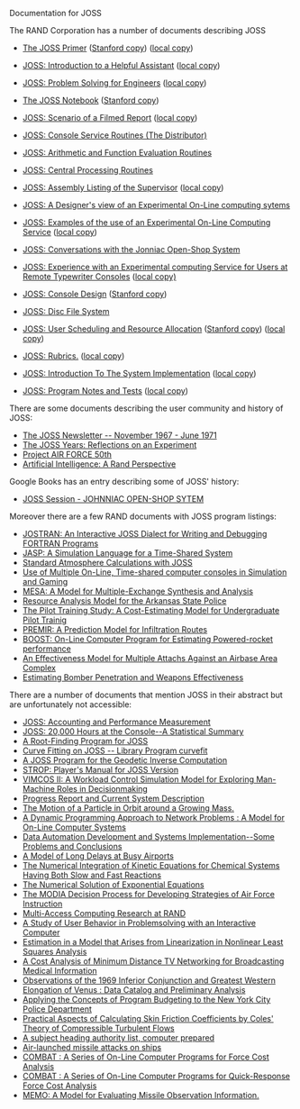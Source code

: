 Documentation for JOSS

The RAND Corporation has a number of documents describing JOSS
* [The JOSS Primer](https://www.rand.org/content/dam/rand/pubs/research_memoranda/2006/RM5220.pdf) ([Stanford copy](https://stacks.stanford.edu/file/druid:zk378ys9165/zk378ys9165.pdf)) ([local copy](https://github.com/PDP-10/joss-36/blob/master/doc/RM-5220-PR_The_JOSS_Primer_Aug67.pdf))

* [JOSS: Introduction to a Helpful Assistant](https://www.rand.org/content/dam/rand/pubs/research_memoranda/2006/RM5058.pdf) ([local copy](RM5058.pdf))

* [JOSS: Problem Solving for Engineers](https://www.rand.org/content/dam/rand/pubs/research_memoranda/2006/RM5322.pdf) ([local copy](https://github.com/PDP-10/joss-36/blob/master/doc/RM-5322-PR_JOSS_Problem_Solving_For_Engineers_May67.pdf))

* [The JOSS Notebook](https://www.rand.org/content/dam/rand/pubs/research_memoranda/2006/RM5367.pdf) ([Stanford copy](https://stacks.stanford.edu/file/druid:sy564pk9916/sy564pk9916.pdf))

* [JOSS: Scenario of a Filmed Report](https://www.rand.org/content/dam/rand/pubs/research_memoranda/2007/RM4162.pdf) ([local copy](https://github.com/PDP-10/joss-36/blob/master/doc/RM-4162-PR_JOSS_Scenario_Of_A_Filmed_Report_Jun64.pdf))

* [JOSS: Console Service Routines (The Distributor)](https://www.rand.org/content/dam/rand/pubs/research_memoranda/2020/RM5044.pdf)

* [JOSS: Arithmetic and Function Evaluation Routines](https://www.rand.org/content/dam/rand/pubs/research_memoranda/2020/RM5028.pdf)

* [JOSS: Central Processing Routines](https://www.rand.org/content/dam/rand/pubs/research_memoranda/2007/RM5270.pdf)

* [JOSS: Assembly Listing of the Supervisor](https://www.rand.org/content/dam/rand/pubs/research_memoranda/2009/RM5437.pdf) ([local copy](RM5437.pdf))

* [JOSS: A Designer's view of an Experimental On-Line computing sytems](https://www.rand.org/content/dam/rand/pubs/papers/2008/P2922.pdf)

* [JOSS: Examples of the use of an Experimental On-Line Computing Service](https://www.rand.org/content/dam/rand/pubs/papers/2008/P3131.pdf) ([local copy](https://github.com/PDP-10/joss-36/blob/master/doc/P-3131_JOSS_Examples_Of_The_Use_Of_An_Experimental_On-Line_Computing_Service_Apr65.pdf))

* [JOSS: Conversations with the Jonniac Open-Shop System](https://www.rand.org/content/dam/rand/pubs/papers/2008/P3146.pdf)

* [JOSS: Experience with an Experimental computing Service for Users at Remote Typewriter Consoles](https://www.rand.org/content/dam/rand/pubs/papers/2008/P3149.pdf) ([local copy)](https://github.com/PDP-10/joss-36/blob/master/doc/RM-4162-PR_JOSS_Scenario_Of_A_Filmed_Report_Jun64.pdf)

* [JOSS: Console Design](https://www.rand.org/content/dam/rand/pubs/research_memoranda/2006/RM5218.pdf) ([Stanford copy](https://stacks.stanford.edu/file/druid:sq769dd9054/sq769dd9054.pdf))

* [JOSS: Disc File System](https://www.rand.org/content/dam/rand/pubs/research_memoranda/2006/RM5257.pdf)

* [JOSS: User Scheduling and Resource Allocation](https://www.rand.org/pubs/research_memoranda/RM5216.html) ([Stanford copy](https://stacks.stanford.edu/file/druid:sy862wd3604/sy862wd3604.pdf)) ([local copy](https://www.rand.org/pubs/research_memoranda/RM5216.html))

* [JOSS: Rubrics.](http://bitsavers.org/pdf/rand/joss/P-3560_JOSS_Rubrics_Mar67.pdf) ([local copy](https://github.com/PDP-10/joss-36/blob/master/doc/P-3560_JOSS_Rubrics_Mar67.pdf))

* [JOSS: Introduction To The System Implementation](http://bitsavers.org/pdf/rand/joss/P-3486_JOSS_Introduction_To_The_System_Implementation_Nov66.pdf) ([local copy](https://github.com/PDP-10/joss-36/blob/master/doc/P-3486_JOSS_Introduction_To_The_System_Implementation_Nov66.pdf))

* [JOSS: Program Notes and Tests](https://github.com/PDP-10/joss-36/blob/master/doc/JOSS_Program_Notes_and_Tests.pdf) ([local copy](https://github.com/PDP-10/joss-36/blob/master/doc/JOSS_Program_Notes_and_Tests.pdf))

  

There are some documents describing the user community and history of JOSS:
* [The JOSS Newsletter -- November 1967 - June 1971](https://www.rand.org/content/dam/rand/pubs/papers/2006/P3940.7.pdf)
* [The JOSS Years: Reflections on an Experiment](https://www.rand.org/content/dam/rand/pubs/reports/2008/R918.pdf)
* [Project AIR FORCE 50th](https://www.rand.org/content/dam/rand/www/external/publications/PAFbook.pdf)
* [Artificial Intelligence: A Rand Perspective](https://stacks.stanford.edu/file/druid:cj328ns9771/cj328ns9771.pdf)

Google Books has an entry describing some of JOSS' history:
* [JOSS Session - JOHNNIAC OPEN-SHOP SYTEM](https://books.google.com.tw/books?id=Hy-jBQAAQBAJ&pg=PA499&lpg=PA499&dq=%22JOSS+Language%22&source=bl&ots=jl4I1hAYY-&sig=ACfU3U3VIPAO3CYiQrQHpgX3eVdViyYRjw&hl=en&sa=X&ved=2ahUKEwi9rvLLp_7nAhWszIsBHem0AWUQ6AEwBnoECAsQAQ#v=onepage&q=%22JOSS%20Language%22&f=false)

Moreover there are a few RAND documents with JOSS program listings:
* [JOSTRAN: An Interactive JOSS Dialect for Writing and Debugging FORTRAN Programs](https://www.rand.org/content/dam/rand/pubs/research_memoranda/2006/RM6248.pdf)
* [JASP: A Simulation Language for a Time-Shared System](https://www.rand.org/content/dam/rand/pubs/research_memoranda/2006/RM6279.pdf)
* [Standard Atmosphere Calculations with JOSS](https://www.rand.org/content/dam/rand/pubs/reports/2009/R1550.8.pdf)
* [Use of Multiple On-Line, Time-shared computer consoles in Simulation and Gaming](https://www.rand.org/content/dam/rand/pubs/papers/2008/P3606.pdf)
* [MESA: A Model for Multiple-Exchange Synthesis and Analysis](https://www.rand.org/content/dam/rand/pubs/reports/2006/R941.pdf)
* [Resource Analysis Model for the Arkansas State Police](https://www.rand.org/content/dam/rand/pubs/research_memoranda/2006/RM6302.pdf)
* [The Pilot Training Study: A Cost-Estimating Model for Undergraduate Pilot Trainig](https://www.rand.org/content/dam/rand/pubs/research_memoranda/2008/RM6083.pdf)
* [PREMIR: A Prediction Model for Infiltration Routes](https://www.rand.org/content/dam/rand/pubs/reports/2008/R656.pdf)
* [BOOST: On-Line Computer Program for Estimating Powered-rocket performance](https://www.rand.org/content/dam/rand/pubs/reports/2006/R670.pdf)
* [An Effectiveness Model for Multiple Attachs Against an Airbase Area Complex](https://www.rand.org/content/dam/rand/pubs/reports/2008/R1639.pdf)
* [Estimating Bomber Penetration and Weapons Effectiveness](https://www.rand.org/content/dam/rand/pubs/reports/2009/R1278.1.pdf)

There are a number of documents that mention JOSS in their abstract but are unfortunately not accessible:
* [JOSS: Accounting and Performance Measurement](https://www.rand.org/pubs/research_memoranda/RM5217.html)
* [JOSS: 20,000 Hours at the Console--A Statistical Summary](https://www.rand.org/pubs/research_memoranda/RM5359.html)
* [A Root-Finding Program for JOSS](https://www.rand.org/pubs/reports/R1550z9.html)
* [Curve Fitting on JOSS -- Library Program curvefit](https://www.rand.org/pubs/reports/R1550z7.html)
* [A JOSS Program for the Geodetic Inverse Computation](https://www.rand.org/pubs/papers/P4950.html)
* [STROP: Player's Manual for JOSS Version](https://www.rand.org/pubs/research_memoranda/RM5466.html)
* [VIMCOS II: A Workload Control Simulation Model for Exploring Man-Machine Roles in Decisionmaking](https://www.rand.org/pubs/reports/R1094.html)
* [Progress Report and Current System Description](https://www.rand.org/pubs/papers/P3863.html)
* [The Motion of a Particle in Orbit around a Growing Mass.](https://www.rand.org/pubs/papers/P5069.html)
* [A Dynamic Programming Approach to Network Problems : A Model for On-Line Computer Systems](https://www.rand.org/pubs/research_memoranda/RM6338.html)
* [Data Automation Development and Systems Implementation--Some Problems and Conclusions](https://www.rand.org/pubs/papers/P3648.html)
* [A Model of Long Delays at Busy Airports](https://www.rand.org/pubs/papers/P4126.html)
* [The Numerical Integration of Kinetic Equations for Chemical Systems Having Both Slow and Fast Reactions](https://www.rand.org/pubs/papers/P3547.html)
* [The Numerical Solution of Exponential Equations](https://www.rand.org/pubs/papers/P5281.html)
* [The MODIA Decision Process for Developing Strategies of Air Force Instruction](https://www.rand.org/pubs/reports/R1019.html)
* [Multi-Access Computing Research at RAND](https://www.rand.org/pubs/papers/P4738.html)
* [A Study of User Behavior in Problemsolving with an Interactive Computer](https://www.rand.org/pubs/reports/R0513.html)
* [Estimation in a Model that Arises from Linearization in Nonlinear Least Squares Analysis](https://www.rand.org/pubs/reports/R0723.html)
* [A Cost Analysis of Minimum Distance TV Networking for Broadcasting Medical Information](https://www.rand.org/pubs/research_memoranda/RM6204.html)
* [Observations of the 1969 Inferior Conjunction and Greatest Western Elongation of Venus : Data Catalog and Preliminary Analysis](https://www.rand.org/pubs/research_memoranda/RM6262.html)
* [Applying the Concepts of Program Budgeting to the New York City Police Department](https://www.rand.org/pubs/research_memoranda/RM5846.html)
* [Practical Aspects of Calculating Skin Friction Coefficients by Coles' Theory of Compressible Turbulent Flows](https://www.rand.org/pubs/research_memoranda/RM5260.html)
* [A subject heading authority list, computer prepared](https://www.rand.org/pubs/papers/P3485.html)
* [Air-launched missile attacks on ships](https://www.rand.org/pubs/papers/P6264.html)
* [COMBAT : A Series of On-Line Computer Programs for Force Cost Analysis](https://www.rand.org/pubs/papers/P3646.html)
* [COMBAT : A Series of On-Line Computer Programs for Quick-Response Force Cost Analysis](https://www.rand.org/pubs/research_memoranda/RM5653.html)
* [MEMO: A Model for Evaluating Missile Observation Information.](https://www.rand.org/pubs/research_memoranda/RM6359.html)
